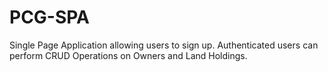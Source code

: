 # PCG-SPA
Single Page Application allowing users to sign up. Authenticated users can perform CRUD Operations on Owners and Land Holdings. 
